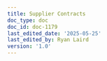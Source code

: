 ```yaml
---
title: Supplier Contracts
doc_type: doc
doc_id: doc-1179
last_edited_date: '2025-05-25'
last_edited_by: Ryan Laird
version: '1.0'
---
```



